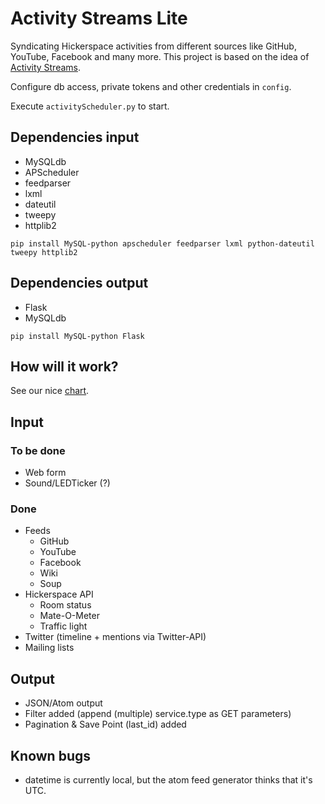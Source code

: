 Activity Streams Lite
=====================

Syndicating Hickerspace activities from different sources like GitHub, YouTube, Facebook and many more.
This project is based on the idea of [Activity Streams](http://activitystrea.ms/).

Configure db access, private tokens and other credentials in `config`.

Execute `activityScheduler.py` to start.

## Dependencies input
* MySQLdb
* APScheduler
* feedparser
* lxml
* dateutil
* tweepy
* httplib2

`pip install MySQL-python apscheduler feedparser lxml python-dateutil tweepy httplib2`

## Dependencies output
* Flask
* MySQLdb

`pip install MySQL-python Flask`

## How will it work?
See our nice [chart](http://hickerspace.org/wiki/Datei:Activitystreams.jpg).

## Input
### To be done
* Web form
* Sound/LEDTicker (?)

### Done
* Feeds
  * GitHub
  * YouTube
  * Facebook
  * Wiki
  * Soup
* Hickerspace API
  * Room status
  * Mate-O-Meter
  * Traffic light
* Twitter (timeline + mentions via Twitter-API)
* Mailing lists

## Output
* JSON/Atom output
* Filter added (append (multiple) service.type as GET parameters)
* Pagination & Save Point (last_id) added

## Known bugs
* datetime is currently local, but the atom feed generator thinks that it's UTC.
